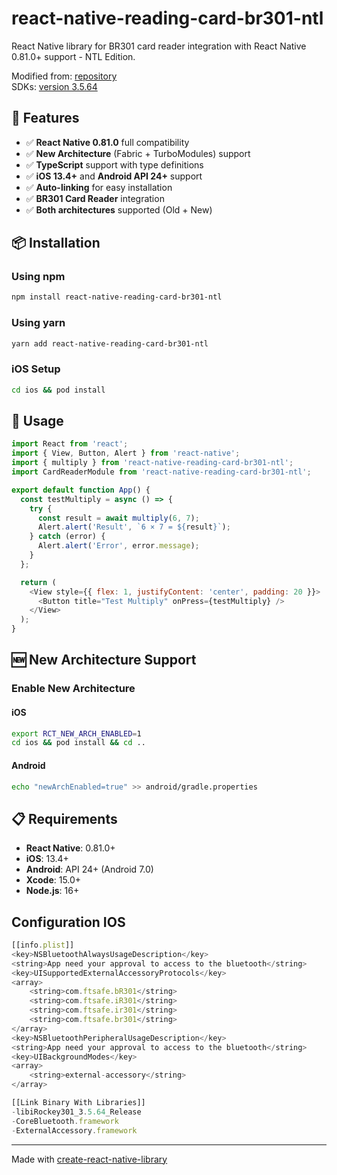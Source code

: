 # react-native-reading-card-br301-ntl

React Native library for BR301 card reader integration with React Native 0.81.0+ support - NTL Edition.

Modified from: [repository](https://github.com/realoiji/react-native-ntl-id-card-reader.git)  
SDKs: [version 3.5.64](https://github.com/FeitianSmartcardReader/FEITIAN_MOBILE_READERS.git)

## 🚀 Features

- ✅ **React Native 0.81.0** full compatibility
- ✅ **New Architecture** (Fabric + TurboModules) support
- ✅ **TypeScript** support with type definitions
- ✅ **iOS 13.4+** and **Android API 24+** support
- ✅ **Auto-linking** for easy installation
- ✅ **BR301 Card Reader** integration
- ✅ **Both architectures** supported (Old + New)

## 📦 Installation

### Using npm
```bash
npm install react-native-reading-card-br301-ntl
```

### Using yarn
```bash
yarn add react-native-reading-card-br301-ntl
```

### iOS Setup
```bash
cd ios && pod install
```

## 🔧 Usage

```javascript
import React from 'react';
import { View, Button, Alert } from 'react-native';
import { multiply } from 'react-native-reading-card-br301-ntl';
import CardReaderModule from 'react-native-reading-card-br301-ntl';

export default function App() {
  const testMultiply = async () => {
    try {
      const result = await multiply(6, 7);
      Alert.alert('Result', `6 × 7 = ${result}`);
    } catch (error) {
      Alert.alert('Error', error.message);
    }
  };

  return (
    <View style={{ flex: 1, justifyContent: 'center', padding: 20 }}>
      <Button title="Test Multiply" onPress={testMultiply} />
    </View>
  );
}
```

## 🆕 New Architecture Support

### Enable New Architecture

#### iOS
```bash
export RCT_NEW_ARCH_ENABLED=1
cd ios && pod install && cd ..
```

#### Android
```bash
echo "newArchEnabled=true" >> android/gradle.properties
```

## 📋 Requirements

- **React Native**: 0.81.0+
- **iOS**: 13.4+
- **Android**: API 24+ (Android 7.0)
- **Xcode**: 15.0+
- **Node.js**: 16+

## Configuration IOS

```js
[[info.plist]]
<key>NSBluetoothAlwaysUsageDescription</key>
<string>App need your approval to access to the bluetooth</string>
<key>UISupportedExternalAccessoryProtocols</key>
<array>
    <string>com.ftsafe.bR301</string>
    <string>com.ftsafe.iR301</string>
    <string>com.ftsafe.ir301</string>
    <string>com.ftsafe.br301</string>
</array>
<key>NSBluetoothPeripheralUsageDescription</key>
<string>App need your approval to access to the bluetooth</string>
<key>UIBackgroundModes</key>
<array>
    <string>external-accessory</string>
</array>

[[Link Binary With Libraries]]
-libiRockey301_3.5.64_Release
-CoreBluetooth.framework
-ExternalAccessory.framework
```

---

Made with [create-react-native-library](https://github.com/callstack/react-native-builder-bob)
